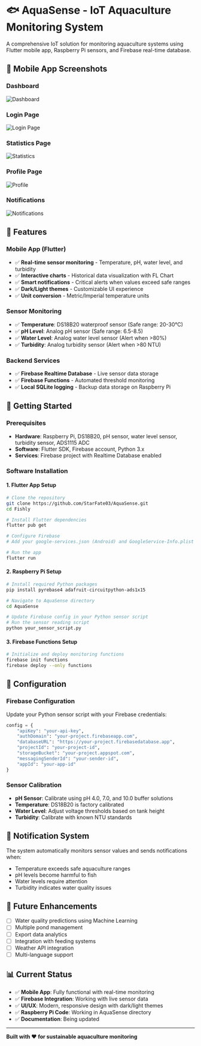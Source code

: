 # 🐟 AquaSense - IoT Aquaculture Monitoring System

A comprehensive IoT solution for monitoring aquaculture systems using Flutter mobile app, Raspberry Pi sensors, and Firebase real-time database.

## 📱 Mobile App Screenshots

### Dashboard
![Dashboard](Fishly/assets/images/Dashboard.webp)

### Login Page
![Login Page](Fishly/assets/images/LoginPage.webp)

### Statistics Page
![Statistics](Fishly/assets/images/StatPage.webp)

### Profile Page
![Profile](Fishly/assets/images/Profile.webp)

### Notifications
![Notifications](Fishly/assets/images/Notification.webp)

## 🔧 Features

### Mobile App (Flutter)
- ✅ **Real-time sensor monitoring** - Temperature, pH, water level, and turbidity
- ✅ **Interactive charts** - Historical data visualization with FL Chart
- ✅ **Smart notifications** - Critical alerts when values exceed safe ranges
- ✅ **Dark/Light themes** - Customizable UI experience
- ✅ **Unit conversion** - Metric/Imperial temperature units

### Sensor Monitoring
- ✅ **Temperature**: DS18B20 waterproof sensor (Safe range: 20-30°C)
- ✅ **pH Level**: Analog pH sensor (Safe range: 6.5-8.5)
- ✅ **Water Level**: Analog water level sensor (Alert when >80%)
- ✅ **Turbidity**: Analog turbidity sensor (Alert when >80 NTU)

### Backend Services
- ✅ **Firebase Realtime Database** - Live sensor data storage
- ✅ **Firebase Functions** - Automated threshold monitoring
- ✅ **Local SQLite logging** - Backup data storage on Raspberry Pi

## 🚀 Getting Started

### Prerequisites
- **Hardware**: Raspberry Pi, DS18B20, pH sensor, water level sensor, turbidity sensor, ADS1115 ADC
- **Software**: Flutter SDK, Firebase account, Python 3.x
- **Services**: Firebase project with Realtime Database enabled

### Software Installation

#### 1. Flutter App Setup
```bash
# Clone the repository
git clone https://github.com/StarFate03/AquaSense.git
cd Fishly

# Install Flutter dependencies
flutter pub get

# Configure Firebase
# Add your google-services.json (Android) and GoogleService-Info.plist (iOS)

# Run the app
flutter run
```

#### 2. Raspberry Pi Setup
```bash
# Install required Python packages
pip install pyrebase4 adafruit-circuitpython-ads1x15

# Navigate to AquaSense directory
cd AquaSense

# Update Firebase config in your Python sensor script
# Run the sensor reading script
python your_sensor_script.py
```

#### 3. Firebase Functions Setup
```bash
# Initialize and deploy monitoring functions
firebase init functions
firebase deploy --only functions
```

## 🔧 Configuration

### Firebase Configuration
Update your Python sensor script with your Firebase credentials:

```python
config = {
    "apiKey": "your-api-key",
    "authDomain": "your-project.firebaseapp.com", 
    "databaseURL": "https://your-project.firebasedatabase.app",
    "projectId": "your-project-id",
    "storageBucket": "your-project.appspot.com",
    "messagingSenderId": "your-sender-id",
    "appId": "your-app-id"
}
```

### Sensor Calibration
- **pH Sensor**: Calibrate using pH 4.0, 7.0, and 10.0 buffer solutions
- **Temperature**: DS18B20 is factory calibrated
- **Water Level**: Adjust voltage thresholds based on tank height
- **Turbidity**: Calibrate with known NTU standards

## 🔔 Notification System

The system automatically monitors sensor values and sends notifications when:

- Temperature exceeds safe aquaculture ranges
- pH levels become harmful to fish
- Water levels require attention
- Turbidity indicates water quality issues

## 🎯 Future Enhancements

- [ ] Water quality predictions using Machine Learning
- [ ] Multiple pond management
- [ ] Export data analytics
- [ ] Integration with feeding systems
- [ ] Weather API integration
- [ ] Multi-language support

## 📊 Current Status

- ✅ **Mobile App**: Fully functional with real-time monitoring
- ✅ **Firebase Integration**: Working with live sensor data
- ✅ **UI/UX**: Modern, responsive design with dark/light themes
- ✅ **Raspberry Pi Code**: Working in AquaSense directory
- ✅ **Documentation**: Being updated

---

**Built with ❤️ for sustainable aquaculture monitoring**